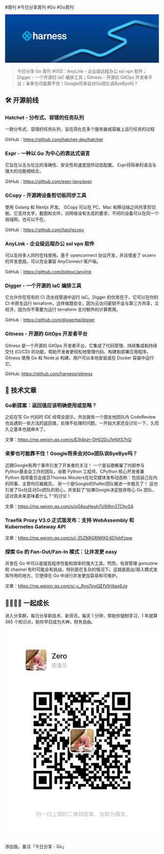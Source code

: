 #周刊 #今日分享周刊 #Go #Go周刊

![](./images/2024.05.07_harness.png)

> 今日分享 Go 周刊 #002：AnyLink - 企业级远程办公 ssl vpn 软件；Digger - 一个开源的 IaC 编排工具；Gitness - 开源的 GitOps 开发者平台；亲爹也可能靠不住！Google将来会对Go团队说ByeBye吗？

## 🛠 开源前线

### Hatchet - 分布式、容错的任务队列

一款分布式、容错的任务队列，旨在简化在多个服务器或容器上运行任务的过程

GitHub：https://github.com/hatchet-dev/hatchet

### Expr - 一种以 Go 为中心的表达式语言

它旨在以无与伦比的准确性、安全性和速度提供动态配置。 Expr将简单的语法与强大的功能相结合。

GitHub：https://github.com/expr-lang/expr

### GCopy - 开源跨设备剪切板同步工具

使用 Golang 和 Nextjs 开发。
GCopy 可以在 PC、Mac 和移动端之间共享剪切板。它支持文字，截图和文件。对网络没有太高的要求，不同的设备可以在同一个局域网，也可以不在。

GitHub：https://github.com/llaoj/gcopy

### AnyLink - 企业级远程办公 ssl vpn 软件

可以支持多人同时在线使用。基于 openconnect 协议开发，并且借鉴了 ocserv 的开发思路，可以完全兼容 AnyConnect 客户端。

GitHub：https://github.com/bjdgyc/anylink

### Digger - 一个开源的 IaC 编排工具

它允许你在现有的 CI 流水线管道中运行 IaC。Digger 的优势在于，它可以在你的 CI 中原生运行 terraform，这样做既安全，因为云访问密钥不会与第三方共享，又经济，因为你不需要为运行 terraform 支付额外的计算费用。

GitHub：https://github.com/diggerhq/digger

### Gitness - 开源的 GitOps 开发者平台

Gitness 是一个开源的 GitOps 开发者平台，它集成了代码管理、持续集成和持续交付 (CI/CD) 的功能，帮助开发者更轻松地管理代码、构建和部署应用程序。Gitness 使用 Go 和 Node.js 构建，用户可以本地安装或在 Docker 容器中运行它。

GitHub: https://github.com/harness/gitness

## 📘 技术文章

### Go新提案：返回值应该明确使用或忽略？

之前在写 Go 代码时 IDE 经常会提示。外加我有一个朋友他团队内 CodeReview 也会遇到一些方法的返回值，处理不处理的问题。一开始大家还会讨论一下，久而久之基本也就麻木了。

文章：https://mp.weixin.qq.com/s/E3t4pzr-OH02Du7eNXS7hQ

### 亲爹也可能靠不住！Google将来会对Go团队说ByeBye吗？

近期Google有两个事件引发了开发者的关注！
一个是谷歌解雇了内部参与 Python基金会工作的团队，谷歌 Python 工程师、CPython 核心开发者兼 Python 指导委员会成员Thomas Wouters在社交媒体发布动态称：包括自己在内的同事、主管均已被裁员。
另一个是Google的flutter团队被进一步裁员了！
这也引发了Go社区对Go团队的担心，并发起了“如果Google决定放弃核心 Go 团队，这对其未来意味着什么？”的讨论！

文章：https://mp.weixin.qq.com/s/oGAsuHeuh7U9I6m3TChvSA

### Traefik Proxy V3.0 正式版发布：支持 WebAssembly 和 Kubernetes Gateway API

文章：https://mp.weixin.qq.com/s/j-35ZN8GRNKKE4D1qhFzpw

### 探索 Go 的 Fan-Out/Fan-In 模式：让并发更 easy

并发在 Go 中可以是提高程序性能和效率的强大工具。然而，有效管理 goroutine 和 channel 有时可能会有挑战，特别是在复杂的情况下。这就是扇出/扇入模式发挥作用的地方，它使得在 Go 中进行并发更加容易和可维护。

文章：https://mp.weixin.qq.com/s/-c_Rvg7qyiQEfVIHAao6Jg

## 👨‍👩‍👧‍👦  一起成长
进入分享群，每日分享新技术、新资讯，每天 1 分钟，帮助你强制学习，1 年就算 365 个知识点，助你早日成为大神，财务自由。

![](./images/WeChat-QRCode.png)

添加我，备注「今日分享 - Go」
